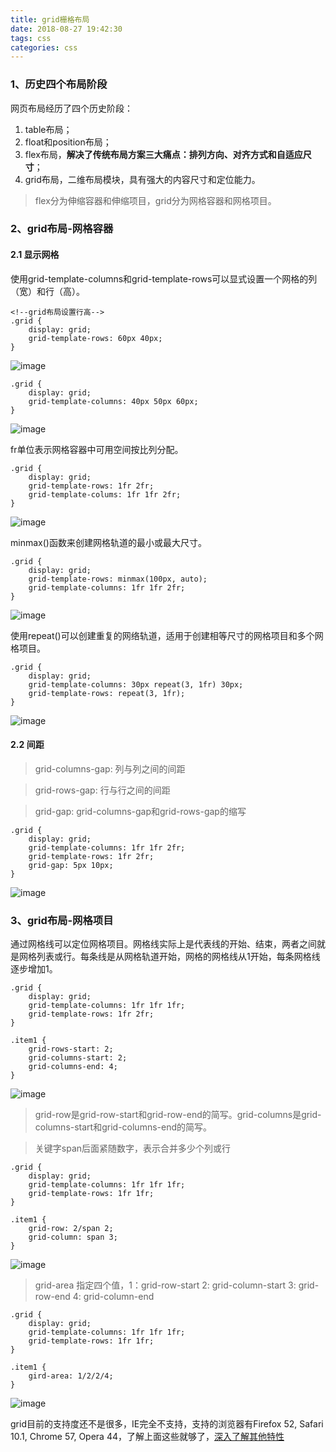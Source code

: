 ```yaml
---
title: grid栅格布局
date: 2018-08-27 19:42:30
tags: css
categories: css
---
```


### 1、历史四个布局阶段

网页布局经历了四个历史阶段：

1. table布局；
2. float和position布局；
3. flex布局，**解决了传统布局方案三大痛点：排列方向、对齐方式和自适应尺寸**；
4. grid布局，二维布局模块，具有强大的内容尺寸和定位能力。

> flex分为伸缩容器和伸缩项目，grid分为网格容器和网格项目。

### 2、grid布局-网格容器

#### 2.1 显示网格
使用grid-template-columns和grid-template-rows可以显式设置一个网格的列（宽）和行（高）。


```
<!--grid布局设置行高-->
.grid {
    display: grid;
    grid-template-rows: 60px 40px;
}
```

![image](https://note.youdao.com/yws/public/resource/b9cdada69234d36736d09235b516171c/xmlnote/3574D457316B42CFB97308621868E977/7467)

```
.grid {
    display: grid;
    grid-template-columns: 40px 50px 60px;
}

```
![image](https://note.youdao.com/yws/public/resource/b9cdada69234d36736d09235b516171c/xmlnote/66BA147AB9E2485E9D8651BABD44D629/7479)

fr单位表示网格容器中可用空间按比列分配。

```
.grid {
    display: grid;
    grid-template-rows: 1fr 2fr;
    grid-template-colums: 1fr 1fr 2fr;
}
```

![image](https://note.youdao.com/yws/public/resource/b9cdada69234d36736d09235b516171c/xmlnote/25C4A08625A84A3F8D7396D3A466EE53/7493)

minmax()函数来创建网格轨道的最小或最大尺寸。

```
.grid {
    display: grid;
    grid-template-rows: minmax(100px, auto);
    grid-template-columns: 1fr 1fr 2fr;
}
```

![image](https://note.youdao.com/yws/public/resource/b9cdada69234d36736d09235b516171c/xmlnote/91533C8847D247C593E96A01991749EC/7504)

使用repeat()可以创建重复的网络轨道，适用于创建相等尺寸的网格项目和多个网格项目。

```
.grid {
    display: grid;
    grid-template-columns: 30px repeat(3, 1fr) 30px;
    grid-template-rows: repeat(3, 1fr);
}
```

![image](https://note.youdao.com/yws/public/resource/b9cdada69234d36736d09235b516171c/xmlnote/C2FFDAE5EABC4B5C967A7BA343D1EE0C/7526)

#### 2.2 间距

> grid-columns-gap: 列与列之间的间距

> grid-rows-gap: 行与行之间的间距

> grid-gap: grid-columns-gap和grid-rows-gap的缩写


```
.grid {
    display: grid;
    grid-template-columns: 1fr 1fr 2fr;
    grid-template-rows: 1fr 2fr;
    grid-gap: 5px 10px;
}
```

![image](https://note.youdao.com/yws/public/resource/b9cdada69234d36736d09235b516171c/xmlnote/E17E474F26694A09A00848DBA563ED5E/7553)


### 3、grid布局-网格项目

通过网格线可以定位网格项目。网格线实际上是代表线的开始、结束，两者之间就是网格列表或行。每条线是从网格轨道开始，网格的网格线从1开始，每条网格线逐步增加1。


```
.grid {
    display: grid;
    grid-template-columns: 1fr 1fr 1fr;
    grid-template-rows: 1fr 2fr;
}

.item1 {
    grid-rows-start: 2;
    grid-columns-start: 2;
    grid-columns-end: 4;
}
```

![image](https://note.youdao.com/yws/public/resource/b9cdada69234d36736d09235b516171c/xmlnote/240CC74E9E744F429189BC748FFE6711/7572)

> grid-row是grid-row-start和grid-row-end的简写。grid-columns是grid-columns-start和grid-columns-end的简写。

> 关键字span后面紧随数字，表示合并多少个列或行

```
.grid {
    display: grid;
    grid-template-columns: 1fr 1fr 1fr;
    grid-template-rows: 1fr 1fr;
}

.item1 {
    grid-row: 2/span 2;
    grid-column: span 3;
}
```

![image](https://note.youdao.com/yws/public/resource/b9cdada69234d36736d09235b516171c/xmlnote/C4EE7125AC274347BEADEA5C8C3E1A07/7603)


> grid-area 指定四个值，1：grid-row-start 2: grid-column-start 3: grid-row-end 4: grid-column-end


```
.grid {
    display: grid;
    grid-template-columns: 1fr 1fr 1fr;
    grid-template-rows: 1fr 1fr;
}

.item1 {
    gird-area: 1/2/2/4;
}
```


![image](https://note.youdao.com/yws/public/resource/b9cdada69234d36736d09235b516171c/xmlnote/F29F7AD9F84A4D7CAACEAE50F0DCA74C/7621)


grid目前的支持度还不是很多，IE完全不支持，支持的浏览器有Firefox 52, Safari 10.1, Chrome 57, Opera 44，了解上面这些就够了，[深入了解其他特性](http://www.cnblogs.com/xiaohuochai/p/7083153.html)
